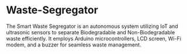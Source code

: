 # Waste-Segregator
The Smart Waste Segregator is an autonomous system utilizing IoT and ultrasonic sensors to separate Biodegradable and Non-Biodegradable waste efficiently. It employs Arduino microcontrollers, LCD screen, Wi-Fi modem, and a buzzer for seamless waste management.
